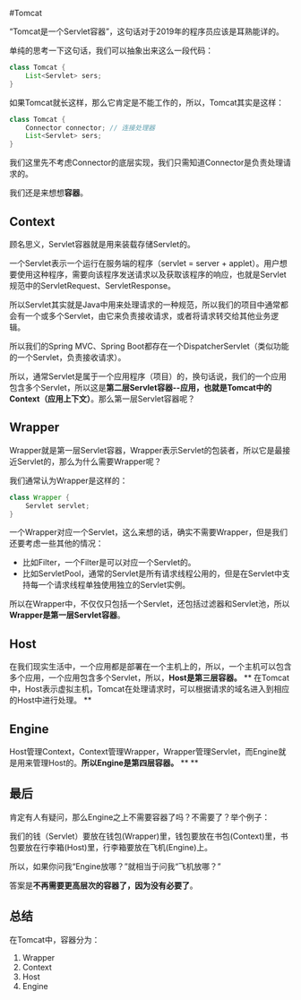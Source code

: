 
#Tomcat 

“Tomcat是一个Servlet容器”，这句话对于2019年的程序员应该是耳熟能详的。

单纯的思考一下这句话，我们可以抽象出来这么一段代码：

```java
class Tomcat {
	List<Servlet> sers;
}
```

如果Tomcat就长这样，那么它肯定是不能工作的，所以，Tomcat其实是这样：

```java
class Tomcat {
    Connector connector; // 连接处理器
	List<Servlet> sers;
}
```

我们这里先不考虑Connector的底层实现，我们只需知道Connector是负责处理请求的。

我们还是来想想**容器**。

## Context
顾名思义，Servlet容器就是用来装载存储Servlet的。

一个Servlet表示一个运行在服务端的程序（servlet = server + applet）。用户想要使用这种程序，需要向该程序发送请求以及获取该程序的响应，也就是Servlet规范中的ServletRequest、ServletResponse。

所以Servlet其实就是Java中用来处理请求的一种规范，所以我们的项目中通常都会有一个或多个Servlet，由它来负责接收请求，或者将请求转交给其他业务逻辑。

所以我们的Spring MVC、Spring Boot都存在一个DispatcherServlet（类似功能的一个Servlet，负责接收请求）。

所以，通常Servlet是属于一个应用程序（项目）的，换句话说，我们的一个应用包含多个Servlet，所以这是**第二层Servlet容器--应用，也就是Tomcat中的Context（应用上下文）**。那么第一层Servlet容器呢？

## Wrapper
Wrapper就是第一层Servlet容器，Wrapper表示Servlet的包装者，所以它是最接近Servlet的，那么为什么需要Wrapper呢？

我们通常认为Wrapper是这样的：
```java
class Wrapper {
	Servlet servlet;
}
```

一个Wrapper对应一个Servlet，这么来想的话，确实不需要Wrapper，但是我们还要考虑一些其他的情况：

- 比如Filter，一个Filter是可以对应一个Servlet的。
- 比如ServletPool，通常的Servlet是所有请求线程公用的，但是在Servlet中支持每一个请求线程单独使用独立的Servlet实例。

所以在Wrapper中，不仅仅只包括一个Servlet，还包括过滤器和Servlet池，所以**Wrapper是第一层Servlet容器**。


## Host
在我们现实生活中，一个应用都是部署在一个主机上的，所以，一个主机可以包含多个应用，一个应用包含多个Servlet，所以，**Host是第三层容器。**
**
在Tomcat中，Host表示虚拟主机，Tomcat在处理请求时，可以根据请求的域名进入到相应的Host中进行处理。
**
## Engine
Host管理Context，Context管理Wrapper，Wrapper管理Servlet，而Engine就是用来管理Host的。**所以Engine是第四层容器。**
**
**
## 最后
肯定有人有疑问，那么Engine之上不需要容器了吗？不需要了？举个例子：

我们的钱（Servlet）要放在钱包(Wrapper)里，钱包要放在书包(Context)里，书包要放在行李箱(Host)里，行李箱要放在飞机(Engine)上。

所以，如果你问我“Engine放哪？”就相当于问我“飞机放哪？”

答案是**不再需要更高层次的容器了，因为没有必要了**。


## 总结
在Tomcat中，容器分为：

1. Wrapper
2. Context
3. Host
4. Engine
